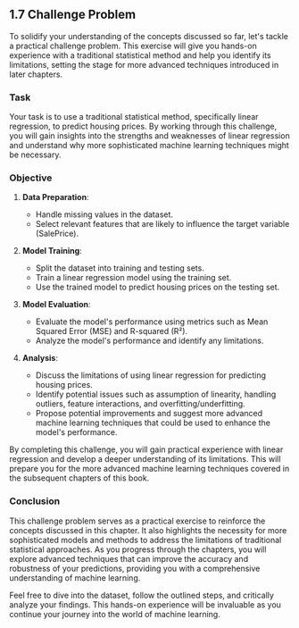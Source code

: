 ## 1.7 Challenge Problem

To solidify your understanding of the concepts discussed so far, let's tackle a practical challenge problem. This exercise will give you hands-on experience with a traditional statistical method and help you identify its limitations, setting the stage for more advanced techniques introduced in later chapters.

### Task

Your task is to use a traditional statistical method, specifically linear regression, to predict housing prices. By working through this challenge, you will gain insights into the strengths and weaknesses of linear regression and understand why more sophisticated machine learning techniques might be necessary.

### Objective

1. **Data Preparation**:
   - Handle missing values in the dataset.
   - Select relevant features that are likely to influence the target variable (SalePrice).

2. **Model Training**:
   - Split the dataset into training and testing sets.
   - Train a linear regression model using the training set.
   - Use the trained model to predict housing prices on the testing set.

3. **Model Evaluation**:
   - Evaluate the model's performance using metrics such as Mean Squared Error (MSE) and R-squared (R²).
   - Analyze the model's performance and identify any limitations.

4. **Analysis**:
   - Discuss the limitations of using linear regression for predicting housing prices.
   - Identify potential issues such as assumption of linearity, handling outliers, feature interactions, and overfitting/underfitting.
   - Propose potential improvements and suggest more advanced machine learning techniques that could be used to enhance the model's performance.

By completing this challenge, you will gain practical experience with linear regression and develop a deeper understanding of its limitations. This will prepare you for the more advanced machine learning techniques covered in the subsequent chapters of this book.

### Conclusion

This challenge problem serves as a practical exercise to reinforce the concepts discussed in this chapter. It also highlights the necessity for more sophisticated models and methods to address the limitations of traditional statistical approaches. As you progress through the chapters, you will explore advanced techniques that can improve the accuracy and robustness of your predictions, providing you with a comprehensive understanding of machine learning.

Feel free to dive into the dataset, follow the outlined steps, and critically analyze your findings. This hands-on experience will be invaluable as you continue your journey into the world of machine learning.